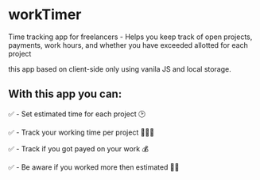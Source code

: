 # workTimer
Time tracking app for freelancers - Helps you keep track of open projects, payments, work hours, and whether you have exceeded allotted for each project

this app based on client-side only using vanila JS and local storage.

## With this app you can:
✅ - Set estimated time for each project 🕑

✅ - Track your working time per project 👨🏽‍💻

✅ - Track if you got payed on your work 💰

✅ - Be aware if you worked more then estimated 😵‍💫